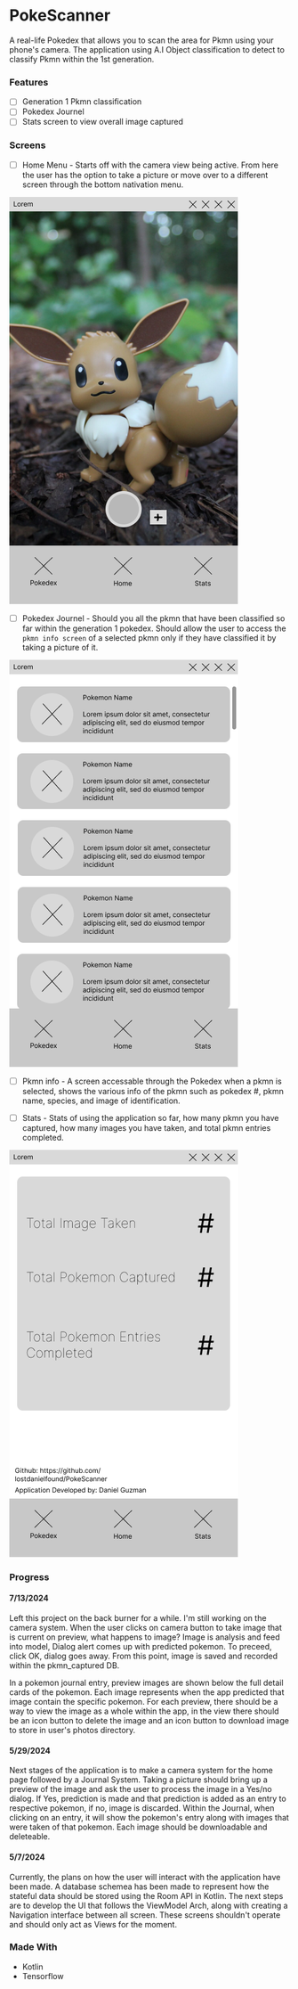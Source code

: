 # PokeScanner
A real-life Pokedex that allows you to scan the area for Pkmn using your phone's camera. The application using A.I Object classification to detect to classify Pkmn within the 1st generation.

### Features

- [ ] Generation 1 Pkmn classification
- [ ] Pokedex Journel 
- [ ] Stats screen to view overall image captured

### Screens

- [ ] Home Menu - Starts off with the camera view being active. From here the user has the option to take a picture or move over to a different screen through the bottom nativation menu.

![Home screen](wireframes/HomeScreen.png)

- [ ] Pokedex Journel - Should you all the pkmn that have been classified so far within the generation 1 pokedex. Should allow the user to access the `pkmn info screen` of a selected pkmn only if they have classified it by taking a picture of it.

![Pokedex Screen](wireframes/PokedexScreen.png)

- [ ] Pkmn info - A screen accessable through the Pokedex when a pkmn is selected, shows the various info of the pkmn such as pokedex #, pkmn name, species, and image of identification.

- [ ] Stats - Stats of using the application so far, how many pkmn you have captured, how many images you have taken, and total pkmn entries completed.

![Stats Screen](wireframes/StatsScreen.png)

### Progress
#### **7/13/2024**
Left this project on the back burner for a while. I'm still working on the camera system. When the user clicks on camera button to take image that is current on preview, what happens to image? Image is analysis and feed into model, Dialog alert comes up with predicted pokemon. To preceed, click OK, dialog goes away. From this point, image is saved and recorded within the pkmn_captured DB.

In a pokemon journal entry, preview images are shown below the full detail cards of the pokemon. Each image represents when the app predicted that image contain the specific pokemon. For each preview, there should be a way to view the image as a whole within the app, in the view there should be an icon button to delete the image and an icon button to download image to store in user's photos directory.


#### **5/29/2024**
Next stages of the application is to make a camera system for the home page followed by a Journal System. Taking a picture should bring up a preview of the image and ask the user to process the image in a Yes/no dialog. If Yes, prediction is made and that prediction is added as an entry to respective pokemon, if no, image is discarded. Within the Journal, when clicking on an entry, it will show the pokemon's entry along with images that were taken of that pokemon. Each image should be downloadable and deleteable. 

#### **5/7/2024** 
Currently, the plans on how the user will interact with the application have been made. A database schemea
has been made to represent how the stateful data should be stored using the Room API in Kotlin. The next steps are to 
develop the UI that follows the ViewModel Arch, along with creating a Navigation interface between all screen. These screens
shouldn't operate and should only act as Views for the moment. 

### Made With

- Kotlin
- Tensorflow
